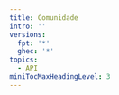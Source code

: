 ```yaml
---
title: Comunidade
intro: ''
versions:
  fpt: '*'
  ghec: '*'
topics:
  - API
miniTocMaxHeadingLevel: 3
---
```


